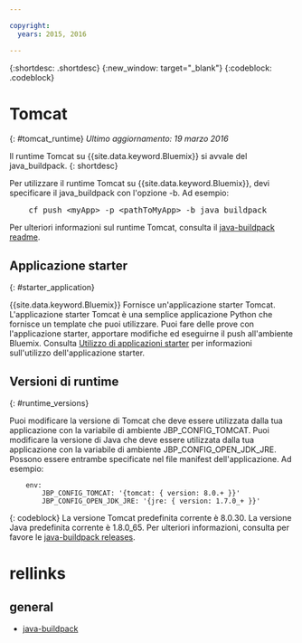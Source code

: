 ```yaml
---

copyright:
  years: 2015, 2016

---
```


{:shortdesc: .shortdesc}
{:new_window: target="_blank"}
{:codeblock: .codeblock}


# Tomcat
{: #tomcat_runtime}
*Ultimo aggiornamento: 19 marzo 2016*

Il runtime Tomcat su {{site.data.keyword.Bluemix}} si avvale del java_buildpack.
{: shortdesc}

Per utilizzare il runtime Tomcat su {{site.data.keyword.Bluemix}}, devi specificare il java_buildpack con l'opzione -b. Ad esempio:
<pre>
    cf push &lt;myApp&gt; -p &lt;pathToMyApp&gt; -b java_buildpack
</pre>

Per ulteriori informazioni sul runtime Tomcat, consulta il
[java-buildpack readme](https://github.com/cloudfoundry/java-buildpack/blob/master/README.md).

## Applicazione starter
{: #starter_application}

{{site.data.keyword.Bluemix}} Fornisce un'applicazione starter Tomcat.  L'applicazione starter Tomcat è una semplice applicazione Python che fornisce un template che puoi utilizzare. Puoi fare delle prove con l'applicazione starter, apportare modifiche ed eseguirne il push all'ambiente Bluemix. Consulta [Utilizzo di applicazioni starter](../../cfapps/starter_app_usage.html) per informazioni sull'utilizzo dell'applicazione starter.

## Versioni di runtime
{: #runtime_versions}

Puoi modificare la versione di Tomcat che deve essere utilizzata dalla tua applicazione con la variabile di ambiente JBP_CONFIG_TOMCAT.
Puoi modificare la versione di Java che deve essere utilizzata dalla tua applicazione con la variabile di ambiente JBP_CONFIG_OPEN_JDK_JRE.
Possono essere entrambe specificate nel file manifest dell'applicazione.  Ad esempio:
```
    env:
        JBP_CONFIG_TOMCAT: '{tomcat: { version: 8.0.+ }}'
        JBP_CONFIG_OPEN_JDK_JRE: '{jre: { version: 1.7.0_+ }}'
```
{: codeblock}
La versione Tomcat predefinita corrente è 8.0.30.  La versione Java predefinita corrente è 1.8.0_65.
Per ulteriori informazioni, consulta per favore le [java-buildpack releases](https://github.com/cloudfoundry/java-buildpack/releases).

# rellinks
## general
* [java-buildpack](https://github.com/cloudfoundry/java-buildpack)
